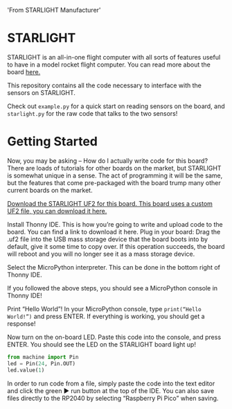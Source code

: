 'From STARLIGHT Manufacturer'

# STARLIGHT
STARLIGHT is an all-in-one flight computer with all sorts of features useful to have in a model rocket flight computer.
You can read more about the board [here.](https://shop.circuitwizardry.com/products/starlight)

This repository contains all the code necessary to interface with the sensors on STARLIGHT.

Check out `example.py` for a quick start on reading sensors on the board, and `starlight.py` for the raw code that talks to the two sensors!

# Getting Started
Now, you may be asking – How do I actually write code for this board? There are loads of tutorials for other boards on the market, but STARLIGHT is somewhat unique in a sense. The act of programming it will be the same, but the features that come pre-packaged with the board trump many other current boards on the market.

[Download the STARLIGHT UF2 for this board. This board uses a custom UF2 file, you can download it here.
](https://circuitwizardry.com/wp-content/uploads/2023/09/starlight_micropython_9_10_2022_revB.uf2)

Install Thonny IDE. This is how you’re going to write and upload code to the board. You can find a link to download it here.
Plug in your board: Drag the .uf2 file into the USB mass storage device that the board boots into by default, give it some time to copy over. If this operation succeeds, the board will reboot and you will no longer see it as a mass storage device.

Select the MicroPython interpreter. This can be done in the bottom right of Thonny IDE.

If you followed the above steps, you should see a MicroPython console in Thonny IDE!

Print “Hello World”! In your MicroPython console, type `print(“Hello World!”)` and press ENTER. If everything is working, you should get a response!

Now turn on the on-board LED. Paste this code into the console, and press ENTER. You should see the LED on the STARLIGHT board light up!
```python
from machine import Pin
led = Pin(24, Pin.OUT)
led.value(1)
```
In order to run code from a file, simply paste the code into the text editor and click the green ▶️ run button at the top of the IDE. You can also save files directly to the RP2040 by selecting “Raspberry Pi Pico” when saving.
